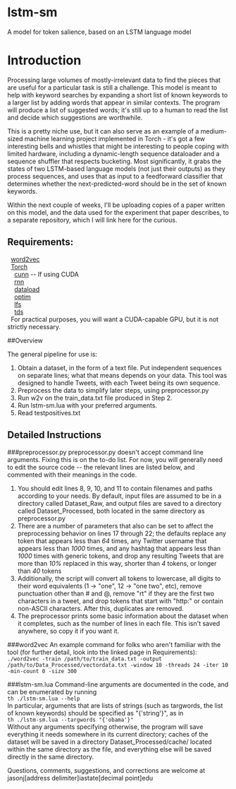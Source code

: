 # lstm-sm
A model for token salience, based on an LSTM language model

# Introduction

Processing large volumes of mostly-irrelevant data to find the pieces that are useful for a particular task is still a challenge. This model is meant to help with keyword searches by expanding a short list of known keywords to a larger list by adding words that appear in similar contexts. The program will produce a list of suggested words; it's still up to a human to read the list and decide which suggestions are worthwhile.

This is a pretty niche use, but it can also serve as an example of a medium-sized machine learning project implemented in Torch - it's got a few interesting bells and whistles that might be interesting to people coping with limited hardware, including a dynamic-length sequence dataloader and a sequence shuffler that respects bucketing. Most significantly, it grabs the states of two LSTM-based language models (not just their outputs) as they process sequences, and uses that as input to a feedforward classifier that determines whether the next-predicted-word should be in the set of known keywords.

Within the next couple of weeks, I'll be uploading copies of a paper written on this model, and the data used for the experiment that paper describes, to a separate repository, which I will link here for the curious.

## Requirements:
&nbsp;&nbsp;[word2vec](https://github.com/dav/word2vec)  
&nbsp;&nbsp;[Torch](http://torch.ch/)  
&nbsp;&nbsp;&nbsp;&nbsp;[cunn](https://github.com/torch/cunn) -- If using CUDA  
&nbsp;&nbsp;&nbsp;&nbsp;[rnn](https://github.com/Element-Research/rnn)  
&nbsp;&nbsp;&nbsp;&nbsp;[dataload](https://github.com/Element-Research/dataload)  
&nbsp;&nbsp;&nbsp;&nbsp;[optim](https://github.com/torch/optim)  
&nbsp;&nbsp;&nbsp;&nbsp;[lfs](https://keplerproject.github.io/luafilesystem/)  
&nbsp;&nbsp;&nbsp;&nbsp;[tds](https://github.com/torch/tds)  
&nbsp;&nbsp;For practical purposes, you will want a CUDA-capable GPU, but it is not strictly necessary.

##Overview

The general pipeline for use is:

1. Obtain a dataset, in the form of a text file. Put independent sequences on separate lines; what that means depends on your data. This tool was designed to handle Tweets, with each Tweet being its own sequence.
2. Preprocess the data to simplify later steps, using preprocessor.py
3. Run w2v on the train_data.txt file produced in Step 2. 
4. Run lstm-sm.lua with your preferred arguments.
5. Read testpositives.txt

## Detailed Instructions

###preprocessor.py
preprocessor.py doesn't accept command line arguments. Fixing this is on the to-do list. For now, you will generally need to edit the source code -- the relevant lines are listed below, and commented with their meanings in the code.

1. You should edit lines 8, 9, 10, and 11 to contain filenames and paths according to your needs. By default, input files are assumed to be in a directory called Dataset_Raw, and output files are saved to a directory called Dataset_Processed, both located in the same directory as preprocessor.py
2. There are a number of parameters that also can be set to affect the preprocessing behavior on lines 17 through 22; the defaults replace 
   any token that appears less than *64* times, 
   any Twitter username that appears less than *1000* times, and
   any hashtag that appears less than *1000* times
  with generic tokens, and drop any resulting Tweets that are 
   more than *10%* replaced in this way, 
   shorter than *4* tokens, or 
   longer than *40* tokens
3. Additionally, the script will convert all tokens to lowercase, all digits to their word equivalents (1 -> "one", 12 -> "one two", etc), remove punctuation other than # and @, remove "rt" if they are the first two characters in a tweet, and drop tokens that start with "http:" or contain non-ASCII characters. After this, duplicates are removed.
4. The preprocessor prints some basic information about the dataset when it completes, such as the number of lines in each file. This isn't saved anywhere, so copy it if you want it.
    
###word2vec
An example command for folks who aren't familiar with the tool (for further detail, look into the linked page in Requirements):  
`./word2vec -train /path/to/train_data.txt -output /path/to/Data_Processed/vectordata.txt -window 10 -threads 24 -iter 10 -min-count 0 -size 300`

###lstm-sm.lua
Command-line arguments are documented in the code, and can be enumerated by running  
`th ./lstm-sm.lua --help`  
In particular, arguments that are lists of strings (such as targwords, the list of known keywords) should be specified as "{'string'}", as in  
`th ./lstm-sm.lua --targwords "{'obama'}"`  
Without any arguments specifying otherwise, the program will save everything it needs somewhere in its current directory; caches of the dataset will be saved in a directory Dataset_Processed/cache/ located within the same directory as the file, and everything else will be saved directly in the same directory.

Questions, comments, suggestions, and corrections are welcome at jasonj[address delimiter]iastate[decimal point]edu

